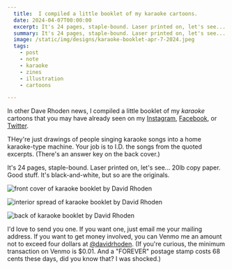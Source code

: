 ```yaml
---
  title:  I compiled a little booklet of my karaoke cartoons.
  date: 2024-04-07T00:00:00
  excerpt: It's 24 pages, staple-bound. Laser printed on, let's see... 20lb copy paper. Good stuff. It's black-and-white, but so are the originals.
  summary: It's 24 pages, staple-bound. Laser printed on, let's see... 20lb copy paper. Good stuff. It's black-and-white, but so are the originals.
  image: /static/img/designs/karaoke-booklet-apr-7-2024.jpeg
  tags:
    - post
    - note
    - karaoke
    - zines
    - illustration
    - cartoons

---
```



In other Dave Rhoden news, I compiled a little booklet of my _karaoke_ cartoons that you may have already seen on my [Instagram](https://www.instagram.com/thedavidrhoden/), [Facebook](https://www.facebook.com/davidrhoden/), or [Twitter](https://twitter.com/davidrhoden).

THey're just drawings of people singing karaoke songs into a home karaoke-type machine. Your job is to I.D. the songs from the quoted excerpts. (There's an answer key on the back cover.)

It's 24 pages, staple-bound. Laser printed on, let's see... 20lb copy paper. Good stuff. It's black-and-white, but so are the originals.

![front cover of karaoke booklet by David Rhoden](/static/img/designs/karaoke-booklet-apr-7-2024.jpeg)

![interior spread of karaoke booklet by David Rhoden](/static/img/designs/karaoke-booklet-interior-1-apr-7-2024.jpeg)

![back of karaoke booklet by David Rhoden](/static/img/designs/karaoke-booklet-back-apr-7-2024.jpeg)

I'd love to send you one. If you want one, just email me your mailing address. If you want to get money involved, you can Venmo me an amount not to exceed four dollars at [@davidrhoden](https://venmo.com/u/davidrhoden). (If you're curious, the minimum transaction on Venmo is $0.01. And a "FOREVER" postage stamp costs 68 cents these days, did you know that? I was shocked.)


  